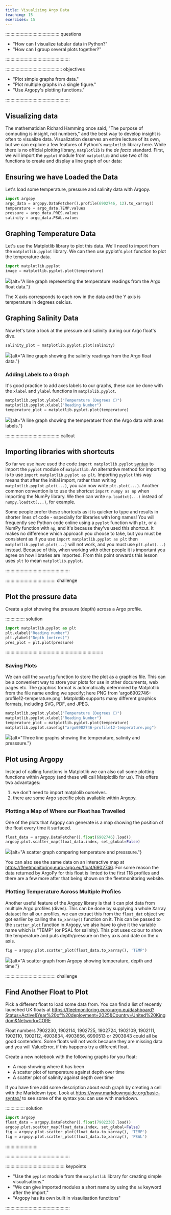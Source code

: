 ```yaml
---
title: Visualizing Argo Data
teaching: 15
exercises: 15
---
```


::::::::::::::::::::::::::::::::::::::::::  questions

- "How can I visualize tabular data in Python?"
- "How can I group several plots together?"

::::::::::::::::::::::::::::::::::::::::::::::::::


::::::::::::::::::::::::::::::::::::::::::::  objectives

- "Plot simple graphs from data."
- "Plot multiple graphs in a single figure."
- "Use Argopy's plotting functions."

::::::::::::::::::::::::::::::::::::::::::::::::::

## Visualizing data
The mathematician Richard Hamming once said, "The purpose of computing is insight, not numbers,"
and the best way to develop insight is often to visualize data.  Visualization deserves an entire
lecture of its own, but we can explore a few features of Python's `matplotlib` library here.  While
there is no official plotting library, `matplotlib` is the _de facto_ standard.  First, we will
import the `pyplot` module from `matplotlib` and use two of its functions to create and display a
line graph of our data:



## Ensuring we have Loaded the Data

Let's load some temperature, pressure and salinity data with Argopy.

```python
import argopy
argo_data = argopy.DataFetcher().profile(6902746, 12).to_xarray()
temperature = argo_data.TEMP.values
pressure = argo_data.PRES.values
salinity = argo_data.PSAL.values
```



## Graphing Temperature Data

Let's use the Matplotlib library to plot this data. We'll need to import from the `matplotlib.pyplot` library. We can then use pyplot's `plot` function to plot the temperature data.

```python
import matplotlib.pyplot
image = matplotlib.pyplot.plot(temperature)
```


![](fig/temperature_plot.png){alt="A line graph representing the temperature readings from the Argo float data."}

The X axis corresponds to each row in the data and the Y axis is temperature in degrees celcius. 

## Graphing Salinity Data

Now let's take a look at the pressure and salinity during our Argo float's dive. 

```python
salinity_plot = matplotlib.pyplot.plot(salinity)
```

![](fig/salinity_plot.png){alt="A line graph showing the salinity readings from the Argo float data."}

### Adding Labels to a Graph

It's good practice to add axes labels to our graphs, these can be done with the `xlabel` and `ylabel` functions in `matplolib.pyplot`.

```python
matplotlib.pyplot.ylabel("Temperature (Degrees C)")
matplotlib.pyplot.xlabel("Reading Number")
temperature_plot = matplotlib.pyplot.plot(temperature)
```


![](fig/temperature_plot_with_labels.png){alt="A line graph showing the temperatuer from the Argo data with axes labels."}


::::::::::::::::::::::::::::::::::::::::::  callout

## Importing libraries with shortcuts

So far we use have used the code `import matplotlib.pyplot`
[syntax](learners/reference.md#syntax)
to import the `pyplot` module of `matplotlib`. An alternative method for importing is to use
`import matplotlib.pyplot as plt`.
Importing `pyplot` this way means that after the initial import, rather than writing
`matplotlib.pyplot.plot(...)`, you can now write `plt.plot(...)`.
Another common convention is to use the shortcut `import numpy as np` when importing the
NumPy library. We then can write `np.loadtxt(...)` instead of `numpy.loadtxt(...)`,
for example.

Some people prefer these shortcuts as it is quicker to type and results in shorter
lines of code - especially for libraries with long names! You will frequently see
Python code online using a `pyplot` function with `plt`, or a NumPy function with
`np`, and it's because they've used this shortcut. It makes no difference which
approach you choose to take, but you must be consistent as if you use
`import matplotlib.pyplot as plt` then `matplotlib.pyplot.plot(...)` will not work, and
you must use `plt.plot(...)` instead. Because of this, when working with other people it
is important you agree on how libraries are imported. From this point onwards this lesson uses
`plt` to mean `matplotlib.pyplot`.

::::::::::::::::::::::::::::::::::::::::::::::::::


:::::::::::::::::::::::::::::::::::::::  challenge

## Plot the pressure data

Create a plot showing the pressure (depth) across a Argo profile.


:::::::::::::::  solution
```python
import matplotlib.pyplot as plt
plt.xlabel("Reading number")
plt.ylabel("Depth (metres)")
pres_plot = plt.plot(pressure)
```
:::::::::::::::::::::::::
::::::::::::::::::::::::::::::::::::::::::::::::::


### Saving Plots
We can call the `savefig` function to store the plot as a graphics file. This can be
a convenient way to store your plots for use in other documents, web
pages etc. The graphics format is automatically determined by
Matplotlib from the file name ending we specify; here PNG from
'argo6902746-profile12-temperature.png'. Matplotlib supports many different graphics
formats, including SVG, PDF, and JPEG.

```python
matplotlib.pyplot.ylabel("Temperature (Degrees C)")
matplotlib.pyplot.xlabel("Reading Number")
temperature_plot = matplotlib.pyplot.plot(temperature)
matplotlib.pyplot.savefig("argo6902746-profile12-temperature.png")
```

![](fig/argo6902746-profile12.png){alt="Three line graphs showing the temperature, salinity and presssure."}

## Plot using Argopy

Instead of calling functions in Matplotlib we can also call some plotting functions within Argopy (and these will call Matplotlib for us). 
This offers two advantages:

1. we don't need to import matplolib ourselves.
2. there are some Argo specific plots available within Argopy.

### Plotting a Map of Where our Float has Travelled

One of the plots that Argopy can generate is a map showing the position of the float every time it surfaced. 

```python
float_data = argopy.DataFetcher().float(6902746).load()
argopy.plot.scatter_map(float_data.index, set_global=False)
```

![](fig/scatter_map.png){alt="A scatter graph comparing temperature and presssure."}

You can also see the same data on an interactive map at https://fleetmonitoring.euro-argo.eu/float/6902746. For some reason the data returned by ArgoPy for this float is limted to the first 118 profiles
and there are a few more after that being shown on the fleetmonitoring website. 

### Plotting Temperature Across Multiple Profiles

Another useful feature of the Argopy library is that it can plot data from multiple Argo profiles (dives). 
This can be done by supplying a whole Xarray dataset for all our profiles, we can extract this from
the `float_dat` object we got earlier by calling the `to_xarray()` function on it. This can be passed
to the `scatter_plot` function in Argopy, we also have to give it the variable name which is "TEMP" (or PSAL for salinity).
This plot uses colour to show the temperature and puts depth/pressure on the y axis and date on the x axis. 

```python
fig = argopy.plot.scatter_plot(float_data.to_xarray(), 'TEMP')
```
![](fig/temperature_multi_profile.png){alt="A scatter graph from Argopy showing temperature, depth and time."}


:::::::::::::::::::::::::::::::::::::::  challenge

## Find Another Float to Plot

Pick a different float to load some data from. You can find a list of recently launched UK floats at
https://fleetmonitoring.euro-argo.eu/dashboard?Status=Active&Year%20of%20deployment=2025&Country=United%20Kingdom&Network=CORE

Float numbers 7902230, 1902114, 1902725, 1902724, 1902109, 1902111, 1902110, 1902112, 4903834, 4903656, 6990513 or 2903943 could all be good contenders.
Some floats will not work because they are missing data and you will ValueError, if this happens try a different float. 

Create a new notebook with the following graphs for you float:

* A map showing where it has been
* A scatter plot of temperature against depth over time
* A scatter plot of salinity against depth over time

If you have time add some description about each graph by creating a cell with the Markdown type.
Look at https://www.markdownguide.org/basic-syntax/ to see some of the syntax you can use with markdown.

:::::::::::::::  solution
```python
import argopy
float_data = argopy.DataFetcher().float(7902230).load()
argopy.plot.scatter_map(float_data.index, set_global=False)
fig = argopy.plot.scatter_plot(float_data.to_xarray(), 'TEMP')
fig = argopy.plot.scatter_plot(float_data.to_xarray(), 'PSAL')
```

:::::::::::::::::::::::::

::::::::::::::::::::::::::::::::::::::::::::::::::


::::::::::::::::::::::::::::::::::::::::::::::  keypoints

- "Use the `pyplot` module from the `matplotlib` library for creating simple visualisations."
- "We can give imported modules a short name by using the `as` keyword after the import."
- "Argopy has its own built in visaulisation functions"

::::::::::::::::::::::::::::::::::::::::::::::::::

